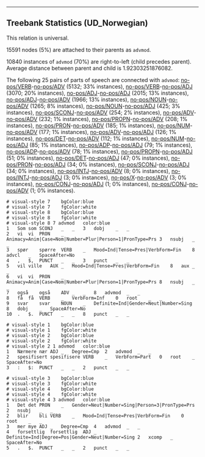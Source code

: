 

--------------------------------------------------------------------------------

## Treebank Statistics (UD_Norwegian)

This relation is universal.

15591 nodes (5%) are attached to their parents as `advmod`.

10840 instances of `advmod` (70%) are right-to-left (child precedes parent).
Average distance between parent and child is 1.92303251876082.

The following 25 pairs of parts of speech are connected with `advmod`: [no-pos/VERB]()-[no-pos/ADV]() (5132; 33% instances), [no-pos/VERB]()-[no-pos/ADJ]() (3070; 20% instances), [no-pos/ADJ]()-[no-pos/ADJ]() (2015; 13% instances), [no-pos/ADJ]()-[no-pos/ADV]() (1966; 13% instances), [no-pos/NOUN]()-[no-pos/ADV]() (1265; 8% instances), [no-pos/NOUN]()-[no-pos/ADJ]() (425; 3% instances), [no-pos/SCONJ]()-[no-pos/ADV]() (254; 2% instances), [no-pos/ADV]()-[no-pos/ADV]() (232; 1% instances), [no-pos/PROPN]()-[no-pos/ADV]() (208; 1% instances), [no-pos/PRON]()-[no-pos/ADV]() (185; 1% instances), [no-pos/NUM]()-[no-pos/ADV]() (177; 1% instances), [no-pos/ADV]()-[no-pos/ADJ]() (126; 1% instances), [no-pos/DET]()-[no-pos/ADV]() (112; 1% instances), [no-pos/NUM]()-[no-pos/ADJ]() (85; 1% instances), [no-pos/ADP]()-[no-pos/ADJ]() (79; 1% instances), [no-pos/ADP]()-[no-pos/ADV]() (78; 1% instances), [no-pos/PROPN]()-[no-pos/ADJ]() (51; 0% instances), [no-pos/DET]()-[no-pos/ADJ]() (47; 0% instances), [no-pos/PRON]()-[no-pos/ADJ]() (34; 0% instances), [no-pos/SCONJ]()-[no-pos/ADJ]() (34; 0% instances), [no-pos/INTJ]()-[no-pos/ADV]() (8; 0% instances), [no-pos/INTJ]()-[no-pos/ADJ]() (3; 0% instances), [no-pos/X]()-[no-pos/ADV]() (3; 0% instances), [no-pos/CONJ]()-[no-pos/ADJ]() (1; 0% instances), [no-pos/CONJ]()-[no-pos/ADV]() (1; 0% instances).


~~~ conllu
# visual-style 7	bgColor:blue
# visual-style 7	fgColor:white
# visual-style 8	bgColor:blue
# visual-style 8	fgColor:white
# visual-style 8 7 advmod	color:blue
1	Som	som	SCONJ	_	_	3	dobj	_	_
2	vi	vi	PRON	_	Animacy=Anim|Case=Nom|Number=Plur|Person=1|PronType=Prs	3	nsubj	_	_
3	spør	spørre	VERB	_	Mood=Ind|Tense=Pres|VerbForm=Fin	8	advcl	_	SpaceAfter=No
4	,	$,	PUNCT	_	_	3	punct	_	_
5	vil	ville	AUX	_	Mood=Ind|Tense=Pres|VerbForm=Fin	8	aux	_	_
6	vi	vi	PRON	_	Animacy=Anim|Case=Nom|Number=Plur|Person=1|PronType=Prs	8	nsubj	_	_
7	også	også	ADV	_	_	8	advmod	_	_
8	få	få	VERB	_	VerbForm=Inf	0	root	_	_
9	svar	svar	NOUN	_	Definite=Ind|Gender=Neut|Number=Sing	8	dobj	_	SpaceAfter=No
10	.	$.	PUNCT	_	_	8	punct	_	_

~~~


~~~ conllu
# visual-style 1	bgColor:blue
# visual-style 1	fgColor:white
# visual-style 2	bgColor:blue
# visual-style 2	fgColor:white
# visual-style 2 1 advmod	color:blue
1	Nærmere	nær	ADJ	_	Degree=Cmp	2	advmod	_	_
2	spesifisert	spesifisere	VERB	_	VerbForm=Part	0	root	_	SpaceAfter=No
3	:	$:	PUNCT	_	_	2	punct	_	_

~~~


~~~ conllu
# visual-style 3	bgColor:blue
# visual-style 3	fgColor:white
# visual-style 4	bgColor:blue
# visual-style 4	fgColor:white
# visual-style 4 3 advmod	color:blue
1	Det	det	PRON	_	Gender=Neut|Number=Sing|Person=3|PronType=Prs	2	nsubj	_	_
2	blir	bli	VERB	_	Mood=Ind|Tense=Pres|VerbForm=Fin	0	root	_	_
3	mer	mye	ADJ	_	Degree=Cmp	4	advmod	_	_
4	forsettlig	forsettlig	ADJ	_	Definite=Ind|Degree=Pos|Gender=Neut|Number=Sing	2	xcomp	_	SpaceAfter=No
5	.	$.	PUNCT	_	_	2	punct	_	_

~~~


